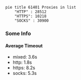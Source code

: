 
```mermaid
pie title 61401 Proxies in list
    "HTTP" : 28512
    "HTTPS": 10218
    "SOCKS" : 30900
```

### Some Info
#### Average Timeout

- mixed: 3.6s
- http: 1.8s
- https: 8.2s
- socks: 5.3s